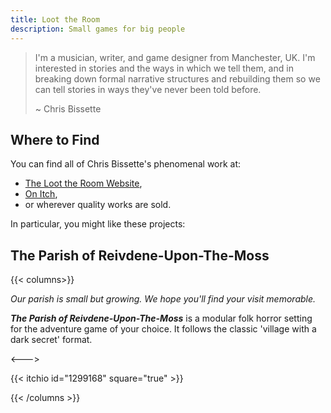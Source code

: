 ```yaml
---
title: Loot the Room
description: Small games for big people
---
```


> I'm a musician, writer, and game designer from Manchester, UK. I'm interested in stories and the ways in which we tell them, and in breaking down formal narrative structures and rebuilding them so we can tell stories in ways they've never been told before.
>
> ~ Chris Bissette

## Where to Find

You can find all of Chris Bissette's phenomenal work at:

- [The Loot the Room Website](https://loottheroom.uk),
- [On Itch](https://loottheroom.itch.io),
- or wherever quality works are sold.

In particular, you might like these projects:

## The Parish of Reivdene-Upon-The-Moss

{{< columns>}}

_Our parish is small but growing. We hope you'll find your visit memorable._

**_The Parish of Reivdene-Upon-The-Moss_** is a modular folk horror setting for the adventure game of your choice. It follows the classic 'village with a dark secret' format.

<--->

{{< itchio id="1299168" square="true" >}}

{{< /columns >}}
